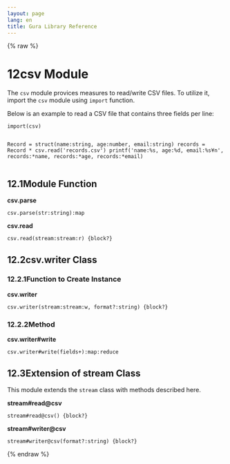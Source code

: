 ```yaml
---
layout: page
lang: en
title: Gura Library Reference
---
```


{% raw %}
<h1><span class="caption-index-1">12</span><a name="anchor-12"></a>csv Module</h1>
<p>
The <code>csv</code> module provices measures to read/write CSV files. To utilize it, import the <code>csv</code> module using <code>import</code> function.
</p>
<p>
Below is an example to read a CSV file that contains three fields per line:
</p>
<pre><code>import(csv)

Record = struct(name:string, age:number, email:string)
records = Record * csv.read('records.csv')
printf('name:%s, age:%d, email:%s¥n',
       records:*name, records:*age, records:*email)
</code></pre>
<h2><span class="caption-index-2">12.1</span><a name="anchor-12-1"></a>Module Function</h2>
<p>
<strong>csv.parse</strong>
</p>
<p>
<code>csv.parse(str:string):map</code>
</p>
<p>
<strong>csv.read</strong>
</p>
<p>
<code>csv.read(stream:stream:r) {block?}</code>
</p>
<h2><span class="caption-index-2">12.2</span><a name="anchor-12-2"></a>csv.writer Class</h2>
<h3><span class="caption-index-3">12.2.1</span><a name="anchor-12-2-1"></a>Function to Create Instance</h3>
<p>
<strong>csv.writer</strong>
</p>
<p>
<code>csv.writer(stream:stream:w, format?:string) {block?}</code>
</p>
<h3><span class="caption-index-3">12.2.2</span><a name="anchor-12-2-2"></a>Method</h3>
<p>
<strong>csv.writer#write</strong>
</p>
<p>
<code>csv.writer#write(fields+):map:reduce</code>
</p>
<h2><span class="caption-index-2">12.3</span><a name="anchor-12-3"></a>Extension of stream Class</h2>
<p>
This module extends the <code>stream</code> class with methods described here.
</p>
<p>
<strong>stream#read@csv</strong>
</p>
<p>
<code>stream#read@csv() {block?}</code>
</p>
<p>
<strong>stream#writer@csv</strong>
</p>
<p>
<code>stream#writer@csv(format?:string) {block?}</code>
</p>
<p />

{% endraw %}

